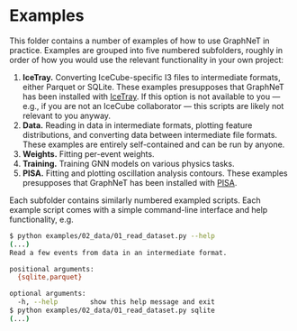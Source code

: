 # Examples

This folder contains a number of examples of how to use GraphNeT in practice.
Examples are grouped into five numbered subfolders, roughly in order of how you would use the relevant functionality in your own project:

1. **IceTray.** Converting IceCube-specific I3 files to intermediate formats, either Parquet or SQLite. These examples presupposes that GraphNeT has been installed with [IceTray](https://github.com/icecube/icetray/). If this option is not available to you — e.g., if you are not an IceCube collaborator — this scripts are likely not relevant to you anyway.
2. **Data.** Reading in data in intermediate formats, plotting feature distributions, and converting data between intermediate file formats. These examples are entirely self-contained and can be run by anyone.
3. **Weights.** Fitting per-event weights.
4. **Training.** Training GNN models on various physics tasks.
5. **PISA.** Fitting and plotting oscillation analysis contours. These examples presupposes that GraphNeT has been installed with [PISA](https://github.com/icecube/pisa).

Each subfolder contains similarly numbered exampled scripts.
Each example script comes with a simple command-line interface and help functionality, e.g.

```bash
$ python examples/02_data/01_read_dataset.py --help
(...)
Read a few events from data in an intermediate format.

positional arguments:
  {sqlite,parquet}

optional arguments:
  -h, --help        show this help message and exit
$ python examples/02_data/01_read_dataset.py sqlite
(...)
```
